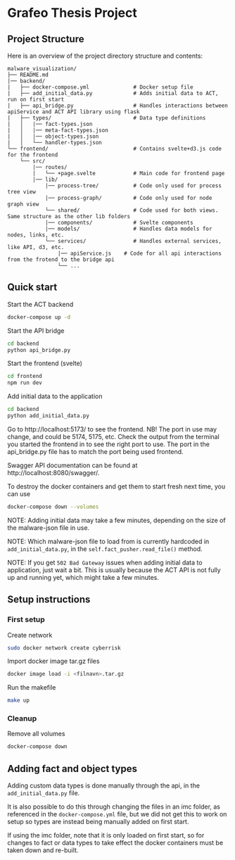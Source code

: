 # Grafeo Thesis Project

## Project Structure
Here is an overview of the project directory structure and contents:
```
malware_visualization/
├── README.md 
|── backend/             
|   ├── docker-compose.yml              # Docker setup file
|   ├── add_initial_data.py             # Adds initial data to ACT, run on first start                    
|   ├── api_bridge.py                   # Handles interactions between apiService and ACT API library using flask
|   ├── types/                          # Data type definitions
|   │   |── fact-types.json
|   │   |── meta-fact-types.json
|   │   |── object-types.json
|   │   └── handler-types.json
└── frontend/                           # Contains svelte+d3.js code for the frontend
    └── src/
        |── routes/
        |   └── +page.svelte            # Main code for frontend page
        |── lib/
            |── process-tree/           # Code only used for process tree view
            |── process-graph/          # Code only used for node graph view
            └── shared/                 # Code used for both views. Same structure as the other lib folders
            |── components/             # Svelte components
            |── models/                 # Handles data models for nodes, links, etc.
            └── services/               # Handles external services, like API, d3, etc.
                |── apiService.js    # Code for all api interactions from the frotend to the bridge api
                └── ...
```

## Quick start
Start the ACT backend

```bash
docker-compose up -d
```

Start the API bridge

```bash
cd backend
python api_bridge.py
```

Start the frontend (svelte)

```bash
cd frontend
npm run dev
``` 

Add initial data to the application

```bash
cd backend
python add_initial_data.py
```
Go to http://localhost:5173/ to see the frontend. 
NB! The port in use may change, and could be 5174, 5175, etc. Check the output from the terminal you started the frontend in to see the right port to use. The port in the api_bridge.py file has to match the port being used frontend.

Swagger API documentation can be found at http://localhost:8080/swagger/.

To destroy the docker containers and get them to start fresh next time, you can use
```bash
docker-compose down --volumes
```

NOTE: Adding initial data may take a few minutes, depending on the size of the malware-json file in use. 

NOTE: Which malware-json file to load from is currently hardcoded in `add_initial_data.py`, in the `self.fact_pusher.read_file()` method. 

NOTE: If you get `502 Bad Gateway` issues when adding initial data to application, just wait a bit. This is usually because the ACT API is not fully up and running yet, which might take a few minutes. 


## Setup instructions 
### First setup

Create network

```bash
sudo docker network create cyberrisk
```

Import docker image tar.gz files
```bash
docker image load -i <filnavn>.tar.gz
```

Run the makefile
```bash
make up
```

### Cleanup

Remove all volumes

```bash
docker-compose down
```


## Adding fact and object types
Adding custom data types is done manually through the api, in the `add_initial_data.py` file. 

It is also possible to do this through changing the files in an imc folder, as referenced in the `docker-compose.yml` file, but we did not get this to work on setup so types are instead being manually added on first start. 

If using the imc folder, note that it is only loaded on first start, so for changes to fact or data types to take effect the docker containers must be taken down and re-built. 
